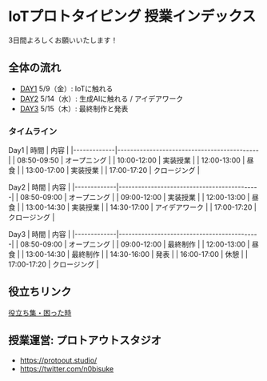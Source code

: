 
# IoTプロトタイピング 授業インデックス

3日間よろしくお願いいたします！

## 全体の流れ

- [DAY1](./DAY1) 5/9（金）: IoTに触れる
- [DAY2](./DAY2) 5/14（水）: 生成AIに触れる / アイデアワーク
- [DAY3](./DAY3) 5/15（木）: 最終制作と発表

### タイムライン
  
Day1 
  | 時間        | 内容                                       |
  |-------------|--------------------------------------------|
  | 08:50-09:50 | オープニング |
  | 10:00-12:00 | 実装授業 | 
  | 12:00-13:00 | 昼食 | 
  | 13:00-17:00 | 実装授業 | 
  | 17:00-17:20 | クロージング | 
    
Day2
  | 時間        | 内容                                       |
  |-------------|--------------------------------------------|
  | 08:50-09:00 | オープニング |
  | 09:00-12:00 | 実装授業 | 
  | 12:00-13:00 | 昼食 | 
  | 13:00-14:30 | 実装授業 | 
  | 14:30-17:00 | アイデアワーク | 
  | 17:00-17:20 | クロージング | 
    
Day3
  | 時間        | 内容                                       |
  |-------------|--------------------------------------------|
  | 08:50-09:00 | オープニング |
  | 09:00-12:00 | 最終制作 | 
  | 12:00-13:00 | 昼食 | 
  | 13:00-14:30 | 最終制作 | 
  | 14:30-16:00 | 発表 | 
  | 16:00-17:00 | 休憩 | 
  | 17:00-17:20 | クロージング | 

## 役立ちリンク

[役立ち集・困った時](./tools/readme.md)

## 授業運営: プロトアウトスタジオ

- https://protoout.studio/
- https://twitter.com/n0bisuke
